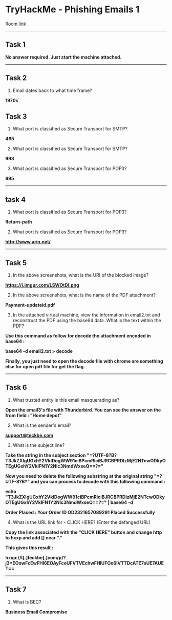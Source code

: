 # TryHackMe - Phishing Emails 1

[Room link](https://tryhackme.com/room/phishingemails1tryoe)

---

## Task 1 

**No answer required. Just start the machine attached.**

---

## Task 2

1. Email dates back to what time frame? 

**1970s**

## Task 3

1. What port is classified as Secure Transport for SMTP?

**465**

2. What port is classified as Secure Transport for SMTP?

**993**

3. What port is classified as Secure Transport for POP3?

**995**

---

## task 4

1. What port is classified as Secure Transport for POP3?

**Return-path**

2. What port is classified as Secure Transport for POP3?

**http://www.arin.net/**

---

## Task 5 

1. In the above screenshots, what is the URI of the blocked image?

**https://i.imgur.com/LSWOtDI.png**

2. In the above screenshots, what is the name of the PDF attachment?

**Payment-updateid.pdf**

3. In the attached virtual machine, view the information in email2.txt and reconstruct the PDF using the base64 data. What is the text within the PDF?

**Use this command as follow for decode the attachment encoded in base64 :**

**base64 -d email2.txt > decode**

**Finally, you just need to open the decode file with chrome are something else for open pdf file for get the flag.**

---

## Task 6

1. What trusted entity is this email masquerading as?

**Open the email3's file with Thunderbird. You can see the answer on the from field : "Home depot"**

2. What is the sender's email?

**support@teckbe.com**

3. What is the subject line? 

**Take the string in the subject section "=?UTF-8?B?T3JkZXIgUGxhY2VkIDogWW91ciBPcmRlciBJRCBPRDIzMjE2NTcwODkyOTEgUGxhY2VkIFN1Y2Nlc3NmdWxseQ==?="**

**Now you need to delete the following substring at the original string "=?UTF-8?B?" and you can process to decode with this following command :**

**echo "T3JkZXIgUGxhY2VkIDogWW91ciBPcmRlciBJRCBPRDIzMjE2NTcwODkyOTEgUGxhY2VkIFN1Y2Nlc3NmdWxseQ==?=" | base64 -d**

**Order Placed : Your Order ID OD2321657089291 Placed Successfully**

4. What is the URL link for - CLICK HERE? (Enter the defanged URL)

**Copy the link associated with the "CLICK HERE" button and change http to hxxp and add [] near "."**

**This gives this result :**

**hxxp://t[.]teckbe[.]com/p/?j3=EOowFcEwFHl6EOAyFcoUFVTVEchwFHlUFOo6lVTTDcATE7oUE7AUET==**

---

## Task 7 

1. What is BEC?

**Business Email Compromise**
